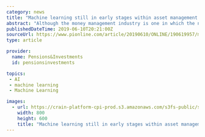 ```yaml
---
category: news
title: "Machine learning still in early stages within asset management – report"
abstract: "Although the money management industry is one in which the nascent machine learning field has not yet seen great success, early evidence suggests that machine learning tools could serve portfolio managers well within asset management, according to a report ..."
publishedDateTime: 2019-06-10T20:21:00Z
sourceUrl: https://www.pionline.com/article/20190610/ONLINE/190619957/machine-learning-still-in-early-stages-within-asset-management-report
type: article

provider:
  name: Pensions&Investments
  id: pensionsinvestments

topics:
 - AI
 - machine learning
 - Machine Learning

images:
  - url: https://crain-platform-cpi-prod.s3.amazonaws.com/s3fs-public/styles/800x600/public/ONLINE_180339999_AR_0_JZDXXVEPNFBE.jpg
    width: 800
    height: 600
    title: "Machine learning still in early stages within asset management – report"
---
```

